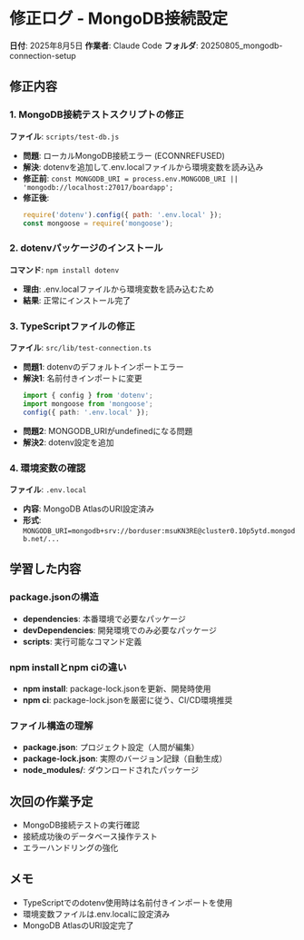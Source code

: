 # 修正ログ - MongoDB接続設定

**日付**: 2025年8月5日
**作業者**: Claude Code
**フォルダ**: 20250805_mongodb-connection-setup

## 修正内容

### 1. MongoDB接続テストスクリプトの修正
**ファイル**: `scripts/test-db.js`
- **問題**: ローカルMongoDB接続エラー (ECONNREFUSED)
- **解決**: dotenvを追加して.env.localファイルから環境変数を読み込み
- **修正前**: `const MONGODB_URI = process.env.MONGODB_URI || 'mongodb://localhost:27017/boardapp';`
- **修正後**: 
  ```javascript
  require('dotenv').config({ path: '.env.local' });
  const mongoose = require('mongoose');
  ```

### 2. dotenvパッケージのインストール
**コマンド**: `npm install dotenv`
- **理由**: .env.localファイルから環境変数を読み込むため
- **結果**: 正常にインストール完了

### 3. TypeScriptファイルの修正
**ファイル**: `src/lib/test-connection.ts`
- **問題1**: dotenvのデフォルトインポートエラー
- **解決1**: 名前付きインポートに変更
  ```typescript
  import { config } from 'dotenv';
  import mongoose from 'mongoose';
  config({ path: '.env.local' });
  ```
- **問題2**: MONGODB_URIがundefinedになる問題
- **解決2**: dotenv設定を追加

### 4. 環境変数の確認
**ファイル**: `.env.local`
- **内容**: MongoDB AtlasのURI設定済み
- **形式**: `MONGODB_URI=mongodb+srv://borduser:msuKN3RE@cluster0.10p5ytd.mongodb.net/...`

## 学習した内容

### package.jsonの構造
- **dependencies**: 本番環境で必要なパッケージ
- **devDependencies**: 開発環境でのみ必要なパッケージ
- **scripts**: 実行可能なコマンド定義

### npm installとnpm ciの違い
- **npm install**: package-lock.jsonを更新、開発時使用
- **npm ci**: package-lock.jsonを厳密に従う、CI/CD環境推奨

### ファイル構造の理解
- **package.json**: プロジェクト設定（人間が編集）
- **package-lock.json**: 実際のバージョン記録（自動生成）
- **node_modules/**: ダウンロードされたパッケージ

## 次回の作業予定
- MongoDB接続テストの実行確認
- 接続成功後のデータベース操作テスト
- エラーハンドリングの強化

## メモ
- TypeScriptでのdotenv使用時は名前付きインポートを使用
- 環境変数ファイルは.env.localに設定済み
- MongoDB AtlasのURI設定完了